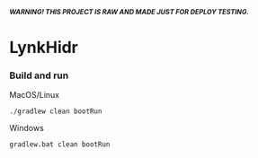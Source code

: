 <sup>***WARNING! THIS PROJECT IS RAW AND MADE JUST FOR DEPLOY TESTING.***</sup>
# LynkHidr
### Build and run

MacOS/Linux
```
./gradlew clean bootRun
```
Windows
```
gradlew.bat clean bootRun
```
